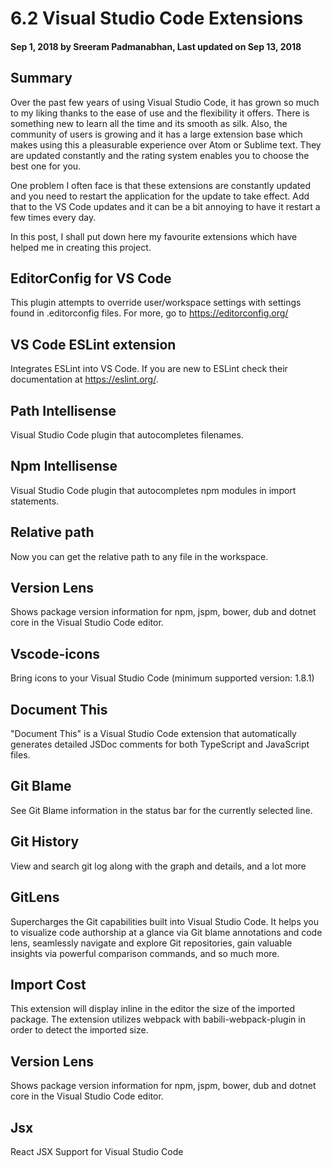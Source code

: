 # 6.2 Visual Studio Code Extensions

#### Sep 1, 2018 by Sreeram Padmanabhan, Last updated on Sep 13, 2018

## Summary

Over the past few years of using Visual Studio Code, it has grown so much to my liking thanks to the ease of use and the flexibility it offers.
There is something new to learn all the time and its smooth as silk. Also, the community of users is growing and it has a large extension base which makes using this a pleasurable experience over Atom or Sublime text.
They are updated constantly and the rating system enables you to choose the best one for you.

One problem I often face is that these extensions are constantly updated and you need to restart the application for the update to take effect.
Add that to the VS Code updates and it can be a bit annoying to have it restart a few times every day.

In this post, I shall put down here my favourite extensions which have helped me in creating this project.

## EditorConfig for VS Code

This plugin attempts to override user/workspace settings with settings found in .editorconfig files. For more, go to https://editorconfig.org/

## VS Code ESLint extension

Integrates ESLint into VS Code. If you are new to ESLint check their documentation at https://eslint.org/.

## Path Intellisense

Visual Studio Code plugin that autocompletes filenames.

## Npm Intellisense

Visual Studio Code plugin that autocompletes npm modules in import statements.

## Relative path

Now you can get the relative path to any file in the workspace.

## Version Lens

Shows package version information for npm, jspm, bower, dub and dotnet core in the Visual Studio Code editor.

## Vscode-icons

Bring icons to your Visual Studio Code (minimum supported version: 1.8.1)

## Document This

"Document This" is a Visual Studio Code extension that automatically generates detailed JSDoc comments for both TypeScript and JavaScript files.

## Git Blame

See Git Blame information in the status bar for the currently selected line.

## Git History

View and search git log along with the graph and details, and a lot more

## GitLens

Supercharges the Git capabilities built into Visual Studio Code. It helps you to visualize code authorship at a glance via Git blame annotations and code lens, seamlessly navigate and explore Git repositories, gain valuable insights via powerful comparison commands, and so much more.

## Import Cost

This extension will display inline in the editor the size of the imported package. The extension utilizes webpack with babili-webpack-plugin in order to detect the imported size.

## Version Lens

Shows package version information for npm, jspm, bower, dub and dotnet core in the Visual Studio Code editor.

## Jsx

React JSX Support for Visual Studio Code
